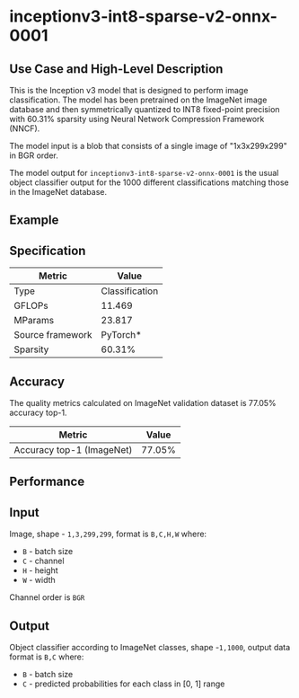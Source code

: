 # inceptionv3-int8-sparse-v2-onnx-0001

## Use Case and High-Level Description

This is the Inception v3 model that is designed to perform image classification. 
The model has been pretrained on the ImageNet image database and then symmetrically quantized to INT8 fixed-point 
precision with 60.31% sparsity using Neural Network Compression Framework (NNCF).  

The model input is a blob that consists of a single image of "1x3x299x299" in BGR order.

The model output for `inceptionv3-int8-sparse-v2-onnx-0001` is the usual object classifier output for the 1000 different classifications matching those in the ImageNet database.

## Example

## Specification

| Metric            | Value         |
|-------------------|---------------|
| Type              | Classification|
| GFLOPs            | 11.469 |
| MParams           | 23.817 |
| Source framework  | PyTorch\*    |
| Sparsity | 60.31% |

## Accuracy

The quality metrics calculated on ImageNet validation dataset is 77.05% accuracy top-1.

| Metric                    | Value         |
|---------------------------|---------------|
| Accuracy top-1 (ImageNet) |         77.05% |

## Performance

## Input

Image, shape - `1,3,299,299`, format is `B,C,H,W` where:

- `B` - batch size
- `C` - channel
- `H` - height
- `W` - width

Channel order is `BGR`

## Output

Object classifier according to ImageNet classes, shape -`1,1000`, output data format is `B,C` where:

- `B` - batch size
- `C` - predicted probabilities for each class in  [0, 1] range

